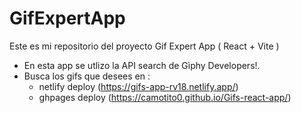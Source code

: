 #   GifExpertApp
Este es mi repositorio del proyecto Gif Expert App ( React + Vite )
- En esta app se utlizo la API search de Gìphy Developers!.
- Busca los gifs que desees en :
  * netlify deploy (https://gifs-app-rv18.netlify.app/)
  * ghpages deploy (https://camotito0.github.io/Gifs-react-app/)
